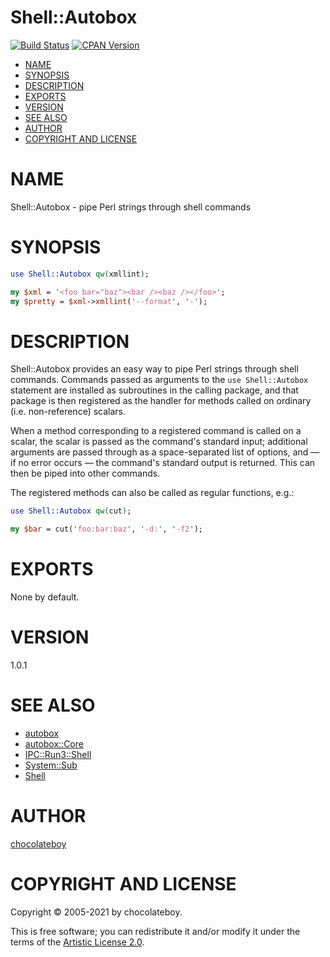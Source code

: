 # Shell::Autobox

[![Build Status](https://github.com/chocolateboy/Shell-Autobox/workflows/test/badge.svg)](https://github.com/chocolateboy/Shell-Autobox/actions?query=workflow%3Atest)
[![CPAN Version](https://badge.fury.io/pl/Shell-Autobox.svg)](https://badge.fury.io/pl/Shell-Autobox)

<!-- TOC -->

- [NAME](#name)
- [SYNOPSIS](#synopsis)
- [DESCRIPTION](#description)
- [EXPORTS](#exports)
- [VERSION](#version)
- [SEE ALSO](#see-also)
- [AUTHOR](#author)
- [COPYRIGHT AND LICENSE](#copyright-and-license)

<!-- TOC END -->

# NAME

Shell::Autobox - pipe Perl strings through shell commands

# SYNOPSIS

```perl
use Shell::Autobox qw(xmllint);

my $xml = '<foo bar="baz"><bar /><baz /></foo>';
my $pretty = $xml->xmllint('--format', '-');
```

# DESCRIPTION

Shell::Autobox provides an easy way to pipe Perl strings through shell
commands. Commands passed as arguments to the `use Shell::Autobox` statement
are installed as subroutines in the calling package, and that package is then
registered as the handler for methods called on ordinary (i.e. non-reference)
scalars.

When a method corresponding to a registered command is called on a scalar, the
scalar is passed as the command's standard input; additional arguments are
passed through as a space-separated list of options, and — if no error occurs —
the command's standard output is returned. This can then be piped into other
commands.

The registered methods can also be called as regular functions, e.g.:

```perl
use Shell::Autobox qw(cut);

my $bar = cut('foo:bar:baz', '-d:', '-f2');
```

# EXPORTS

None by default.

# VERSION

1.0.1

# SEE ALSO

- [autobox](https://metacpan.org/pod/autobox)
- [autobox::Core](https://metacpan.org/pod/autobox::Core)
- [IPC::Run3::Shell](https://metacpan.org/pod/IPC::Run3::Shell)
- [System::Sub](https://metacpan.org/pod/System::Sub)
- [Shell](https://metacpan.org/pod/Shell)

# AUTHOR

[chocolateboy](mailto:chocolate@cpan.org)

# COPYRIGHT AND LICENSE

Copyright © 2005-2021 by chocolateboy.

This is free software; you can redistribute it and/or modify it under the terms of the
[Artistic License 2.0](https://www.opensource.org/licenses/artistic-license-2.0.php).
